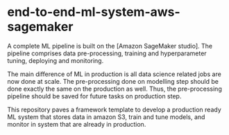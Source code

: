 # end-to-end-ml-system-aws-sagemaker

A complete ML pipeline is built on the [Amazon SageMaker studio].
The pipeline comprises data pre-processing, training and hyperparameter
tuning, deploying and monitoring.

The main difference of ML in production is all data science related jobs are
now done at scale. The pre-processing done on modelling step should be done
exactly the same on the production as well. Thus, the pre-processing pipeline
should be saved for future tasks on production step.

This repository paves a framework template to develop a production ready
ML system that stores data in amazon S3, train and tune models, and monitor
in system that are already in production.
